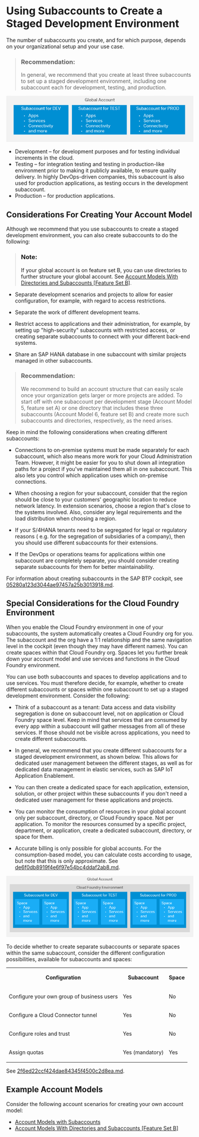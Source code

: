 <!-- loio74eb32ef49804e6e8107338c4ed44d49 -->

# Using Subaccounts to Create a Staged Development Environment

The number of subaccounts you create, and for which purpose, depends on your organizational setup and your use case.

> ### Recommendation:  
> In general, we recommend that you create at least three subaccounts to set up a staged development environment, including one subaccount each for development, testing, and production.



![](../images/sap_cp_lm_account_model_scenarios_1_e6e2d62.png)

-   Development – for development purposes and for testing individual increments in the cloud.
-   Testing – for integration testing and testing in production-like environment prior to making it publicly available, to ensure quality delivery. In highly DevOps-driven companies, this subaccount is also used for production applications, as testing occurs in the development subaccount.
-   Production – for production applications.



<a name="loio74eb32ef49804e6e8107338c4ed44d49__section_vsh_tks_s2b"/>

## Considerations For Creating Your Account Model

Although we recommend that you use subaccounts to create a staged development environment, you can also create subaccounts to do the following:

> ### Note:  
> If your global account is on feature set B, you can use directories to further structure your global account. See [Account Models With Directories and Subaccounts \[Feature Set B\]](Account_Models_With_Directories_and_Subaccounts_Feature_Set_B_b5a6b58.md#loiob5a6b58694784d0c9f4ff85f9b7336dd).

-   Separate development scenarios and projects to allow for easier configuration, for example, with regard to access restrictions.

-   Separate the work of different development teams.

-   Restrict access to applications and their administration, for example, by setting up "high-security" subaccounts with restricted access, or creating separate subaccounts to connect with your different back-end systems.

-   Share an SAP HANA database in one subaccount with similar projects managed in other subaccounts.

> ### Recommendation:  
> We recommend to build an account structure that can easily scale once your organization gets larger or more projects are added. To start off with one subaccount per development stage \(Account Model 5, feature set A\) or one directory that includes these three subaccounts \(Account Model 6, feature set B\) and create more such subaccounts and directories, respectively, as the need arises.

Keep in mind the following considerations when creating different subaccounts:

-   Connections to on-premise systems must be made separately for each subaccount, which also means more work for your Cloud Administration Team. However, it might be easier for you to shut down all integration paths for a project if you've maintained them all in one subaccount. This also lets you control which application uses which on-premise connections.
-   When choosing a region for your subaccount, consider that the region should be close to your customers' geographic location to reduce network latency. In extension scenarios, choose a region that's close to the systems involved. Also, consider any legal requirements and the load distribution when choosing a region.

-   If your S/4HANA tenants need to be segregated for legal or regulatory reasons \( e.g. for the segregation of subsidiaries of a company\), then you should use different subaccounts for their extensions.

-   If the DevOps or operations teams for applications within one subaccount are completely separate, you should consider creating separate subaccounts for them for better maintainability.


For information about creating subaccounts in the SAP BTP cockpit, see [05280a123d3044ae97457a25b3013918.md](05280a123d3044ae97457a25b3013918.md).



<a name="loio74eb32ef49804e6e8107338c4ed44d49__section_nsz_lwq_k2b"/>

## Special Considerations for the Cloud Foundry Environment

When you enable the Cloud Foundry environment in one of your subaccounts, the system automatically creates a Cloud Foundry org for you. The subaccount and the org have a 1:1 relationship and the same navigation level in the cockpit \(even though they may have different names\). You can create spaces within that Cloud Foundry org. Spaces let you further break down your account model and use services and functions in the Cloud Foundry environment.

You can use both subaccounts and spaces to develop applications and to use services. You must therefore decide, for example, whether to create different subaccounts or spaces within one subaccount to set up a staged development environment. Consider the following:

-   Think of a subaccount as a tenant: Data access and data visibility segregation is done on subaccount level, not on application or Cloud Foundry space level. Keep in mind that services that are consumed by every app within a subaccount will gather messages from all of these services. If those should not be visible across applications, you need to create different subaccounts.

-   In general, we recommend that you create different subaccounts for a staged development environment, as shown below. This allows for dedicated user management between the different stages, as well as for dedicated data management in elastic services, such as SAP IoT Application Enablement.

-   You can then create a dedicated space for each application, extension, solution, or other project within these subaccounts if you don't need a dedicated user management for these applications and projects.

-   You can monitor the consumption of resources in your global account only per subaccount, directory, or Cloud Foundry space. Not per application. To monitor the resources consumed by a specific project, department, or application, create a dedicated subaccount, directory, or space for them.

-   Accurate billing is only possible for global accounts. For the consumption-based model, you can calculate costs according to usage, but note that this is only approximate. See [de6f0db8919f4e6f97e54bc4ddaf2ab8.md](de6f0db8919f4e6f97e54bc4ddaf2ab8.md).


![](../images/sap_cp_lm_account_model_scenarios_1_cf_17b88f0.png)

To decide whether to create separate subaccounts or separate spaces within the same subaccount, consider the different configuration possibilities, available for subaccounts and spaces:


<table>
<tr>
<th>

Configuration



</th>
<th>

Subaccount



</th>
<th>

Space



</th>
</tr>
<tr>
<td>

Configure your own group of business users



</td>
<td>

Yes



</td>
<td>

No



</td>
</tr>
<tr>
<td>

Configure a Cloud Connector tunnel



</td>
<td>

Yes



</td>
<td>

No



</td>
</tr>
<tr>
<td>

Configure roles and trust



</td>
<td>

Yes



</td>
<td>

No



</td>
</tr>
<tr>
<td>

Assign quotas



</td>
<td>

Yes \(mandatory\)



</td>
<td>

Yes



</td>
</tr>
</table>

See [2f6ed22ccf424dae84345f4500c2d8ea.md](2f6ed22ccf424dae84345f4500c2d8ea.md).



<a name="loio74eb32ef49804e6e8107338c4ed44d49__section_t4w_bxq_k2b"/>

## Example Account Models

Consider the following account scenarios for creating your own account model:

-   [Account Models with Subaccounts](Account_Models_with_Subaccounts_049d331.md)
-   [Account Models With Directories and Subaccounts \[Feature Set B\]](Account_Models_With_Directories_and_Subaccounts_Feature_Set_B_b5a6b58.md#loiob5a6b58694784d0c9f4ff85f9b7336dd)

